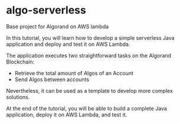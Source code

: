 # algo-serverless
Base project for Algorand on AWS lambda

In this tutorial, you will learn how to develop a simple serverless Java application and deploy and test it on AWS Lambda.

The application executes two straightforward tasks on the Algorand Blockchain:

- Retrieve the total amount of Algos of an Account 
- Send Algos between accounts

Nevertheless, it can be used as a template to develop more complex solutions. 

At the end of the tutorial, you will be able to build a complete Java application, deploy it on AWS Lambda, and test it.

